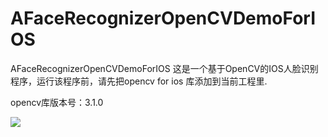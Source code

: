 # AFaceRecognizerOpenCVDemoForIOS
AFaceRecognizerOpenCVDemoForIOS
这是一个基于OpenCV的IOS人脸识别程序，运行该程序前，请先把opencv for ios 库添加到当前工程里.

opencv库版本号：3.1.0

![](https://github.com/panxiaochun/AFaceRecognizerOpenCVDemoForIOS/blob/master/opecv.gif)
